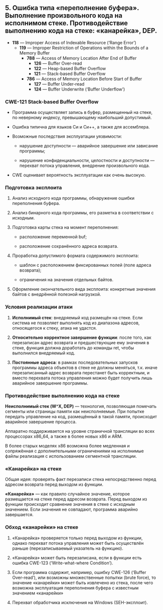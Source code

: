 ## 5. Ошибка типа «переполнение буфера». Выполнение произвольного кода на исполнимом стеке. Противодействие выполнению кода на стеке: «канарейка», DEP.

* **118** — Improper Access of Indexable Resource (‘Range Error’)
    - **119** — Improper Restriction of Operations within the Bounds of a Memory
      Buffer
        + **788** — Access of Memory Location After End of Buffer
            * **126** — Buffer Over-read
            * **122** — Heap-based Buffer Overflow
            * **121** — Stack-based Buffer Overflow
        + **786** — Access of Memory Location Before Start of Buffer
            * **127** — Buffer Under-read
            * **124** — Buffer Underwrite (‘Buffer Underflow’)

### CWE-121 Stack-based Buffer Overflow

* Программа осуществляет запись в буфер, размещенный на стеке, по неверному
  индексу, превышающему наибольший допустимый.

* Ошибка типична для языков Си и Си++, а также для ассемблера.

* Возможные последствия эксплуатации уязвимости:

    - нарушение доступности — аварийное завершение или зависание программы;

    - нарушение конфиденциальности, целостности и доступности — перехват потока
      управления, внедрение произвольного кода.

* CWE оценивает вероятность эксплуатации как очень высокую.

### Подготовка эксплоита

1. Анализ исходного кода программы, обнаружение ошибки переполнения буфера.

2. Анализ бинарного кода программы, его разметка в соответствии с исходным.

3. Подготовка карты стека на момент переполнения:

    - расположение переменной buf;

    - расположение сохранённого адреса возврата.

4. Проработка допустимого формата содержимого эксплоита:

    - шаблон с расположением фиксированных полей (поле адреса возврата);

    - ограничения на значения отдельных байтов.

5. Оформление окончательного вида эксплоита: конкретные значения байтов с
   внедрённой полезной нагрузкой.

### Условия реализации атаки

1. **Исполнимый стек**: внедряемый код размещён на стеке. Если система не позволяет
   выполнять код из диапазона адресов, относящегося к стеку, атака не удастся.

2. **Относительно корректное завершение функции**: после того, как перезаписан адрес
   возврата и предшествующие ему значения в стеке, функция должна доработать до
команды ret, чтобы выполнился внедряемый код.

3. **Постоянные адреса**: в рамках последовательных запусков программы адреса
   объектов в стеке не должны меняться, т.к.  иначе перезаписанный адрес
возврата перестанет быть корректным, и вместо перехвата потока управления можно
будет получить лишь аварийное завершение программы.

### Противодействие выполнению кода на стеке

**Неисполнимый стек (W^X, DEP)** — технология, позволяющая помечать сегменты или
страницы памяти как неисполняемые. При попытке передать управление на код,
размещённый в такой памяти, происходит аварийное завершение процесса.

Аппаратно поддерживается на уровне страничной трансляции во всех процессорах
x86_64, а также в более новых x86 и ARM.

В более старых моделях x86 возможна более медленная и сопряжённая с
дополнительными ограничениями на исполнимые файлы реализация с использованием
сегментной трансляции.

### «Канарейка» на стеке

Общая идея: проверять факт перезаписи стека непосредственно перед адресом
возврата перед выходом из функции.

**«Канарейка»** — как правило случайное значение, которое размещается на стеке перед
адресом возврата. Перед выходом из функции происходит сравнение значения в стеке
с исходным значением. Если значения не совпадают, программа аварийно
завершается.

### Обход «канарейки» на стеке

1. «Канарейка» проверяется только перед выходом из функции, однако перехват
   потока управления может быть осуществлён раньше (перезаписываемый указатель
на функцию).

2. «Канарейка» может быть перезаписана, если в функции есть ошибка CWE-123
   (‘Write-what-where Condition’).

3. Если программа содержит, например, ошибку CWE-126 (‘Buffer Over-read’), или
   возможны множественные попытки (brute force), то значение «канарейки» может
быть извлечено из стека, после чего возможна эксплуатация переполнения буфера с
известным значением «канарейки»

4. Перехват обработчика исключения на Windows (SEH-эксплоит).
